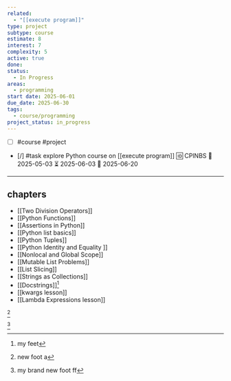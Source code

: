 ```yaml
---
related:
  - "[[execute program]]"
type: project
subtype: course
estimate: 8
interest: 7
complexity: 5
active: true
done:
status:
  - In Progress
areas:
  - programming
start date: 2025-06-01
due_date: 2025-06-30
tags:
  - course/programming
project_status: in_progress
---
```

- [ ] #course #project

- [/] #task explore Python course on [[execute program]] 🆔 CPlNBS 🛫 2025-05-03 ⏳ 2025-06-03 📅 2025-06-20
___

## chapters

- [[Two Division Operators]]
- [[Python Functions]]
- [[Assertions in Python]]
- [[Python list basics]]
- [[Python Tuples]]
- [[Python Identity and Equality ]]
- [[Nonlocal and Global Scope]]
- [[Mutable List Problems]]
- [[List Slicing]]
- [[Strings as Collections]]
- [[Docstrings]][^2] 
- [[kwargs lesson]]
- [[Lambda Expressions lesson]]

[^1]

[^3]


[^1]: new foot a
[^2]:  my feet

[^3]: my brand new foot ff
